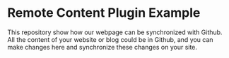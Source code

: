 # Remote Content Plugin Example

This repository show how our webpage can be synchronized with Github.
All the content of your website or blog could be in Github,
and you can make changes here and synchronize these changes on your site.
